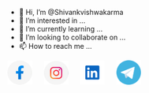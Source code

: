 - 👋 Hi, I’m @Shivankvishwakarma
- 👀 I’m interested in ...
- 🌱 I’m currently learning ...
- 💞️ I’m looking to collaborate on ...
- 📫 How to reach me ...

<!---
Shivankvishwakarma/Shivankvishwakarma is a ✨ special ✨ repository because its `README.md` (this file) appears on your GitHub profile.
You can click the Preview link to take a look at your changes.
--->
<a href="https://www.facebook.com/shivank.vishwakarma.4045"><img src="assets/facebook.png" width="50px;"></a> &nbsp;&nbsp;&nbsp;&nbsp;
<a href="https://www.instagram.com/s__h_i_v_a_n__k/"><img src="assets/instagram.png" width="50px;"></a> &nbsp;&nbsp;&nbsp;&nbsp;
<a href="https://www.linkedin.com/in/shivank-vishwakarma"><img src="assets/linkedin.png" width="50px;"></a> &nbsp;&nbsp;&nbsp;&nbsp;
<a href="https://t.me/S_h_i_v_a_n_k"><img src="assets/telegram.png" width="50px;"></a> &nbsp;&nbsp;&nbsp;&nbsp;

<!---[![facebook](https://github.com/Shivankvishwakarma/Shivankvishwakarma/blob/main/assets/facebook.png)]()
[![instagram](https://github.com/Shivankvishwakarma/Shivankvishwakarma/blob/main/assets/instagram.png)](https://www.instagram.com/s__h_i_v_a_n__k)
[![linkedin](https://github.com/Shivankvishwakarma/Shivankvishwakarma/blob/main/assets/linkedin.png)]()
[![telegram](https://github.com/Shivankvishwakarma/Shivankvishwakarma/blob/main/assets/telegram.png)]()--->
